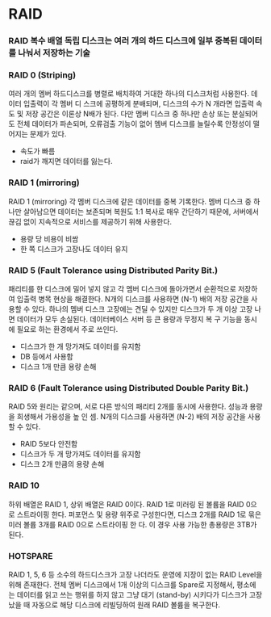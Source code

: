 # RAID

### RAID 복수 배열 독립 디스크는 여러 개의 하드 디스크에 일부 중복된 데이터를 나눠서 저장하는 기술

### RAID 0 (Striping)

여러 개의 멤버 하드디스크를 병렬로 배치하여 거대한 하나의 디스크처럼 사용한다. 데이터 입출력이 각 멤버 디 스크에 공평하게 분배되며, 디스크의 수가 N 개라면 입출력 속도 및 저장 공간은 이론상 N배가 된다. 다만 멤버 디스크 중 하나만 손상 또는 분실되어도 전체 데이터가 파손되며, 오류검출 기능이 없어 멤버 디스크를 늘릴수록 안정성이 떨어지는 문제가 있다.

- 속도가 빠름
- raid가 깨지면 데이터를 잃는다.

### RAID 1 (mirroring)
RAID 1 (mirroring) 각 멤버 디스크에 같은 데이터를 중복 기록한다. 멤버 디스크 중 하나만 살아남으면 데이터는 보존되며 복원도 1:1 복사로 매우 간단하기 때문에, 서버에서 끊김 없이 지속적으로 서비스를 제공하기 위해 사용한다.

- 용량 당 비용이 비쌈
- 한 쪽 디스크가 고장나도 데이터 유지

### RAID 5 (Fault Tolerance using Distributed Parity Bit.)
패리티를 한 디스크에 밀어 넣지 않고 각 멤버 디스크에 돌아가면서 순환적으로 저장하여 입출력 병목 현상을 해결한다. N개의 디스크를 사용하면 (N-1) 배의 저장 공간을 사용할 수 있다. 하나의 멤버 디스크 고장에는 견딜 수 있지만 디스크가 두 개 이상 고장 나면 데이터가 모두 손실된다. 데이터베이스 서버 등 큰 용량과 무정지 복 구 기능을 동시에 필요로 하는 환경에서 주로 쓰인다.

- 디스크가 한 개 망가져도 데이터를 유지함
- DB 등에서 사용함
- 디스크 1개 만큼 용량 손해

### RAID 6 (Fault Tolerance using Distributed Double Parity Bit.)

RAID 5와 원리는 같으며, 서로 다른 방식의 패리티 2개를 동시에 사용한다. 성능과 용량을 희생해서 가용성을 높 인 셈. N개의 디스크를 사용하면 (N-2) 배의 저장 공간을 사용할 수 있다.

- RAID 5보다 안전함
- 디스크가 두 개 망가져도 데이터를 유지함
- 디스크 2개 만큼의 용량 손해

### RAID 10

하위 배열은 RAID 1, 상위 배열은 RAID 0이다. RAID 1로 미러링 된 볼륨을 RAID 0으로 스트라이핑 한다. 퍼포먼스 및 용량 위주로 구성한다면, 디스크 2개를 RAID 1로 묶은 미러 볼륨 3개를 RAID 0으로 스트라이핑 한 다. 이 경우 사용 가능한 총용량은 3TB가 된다.

### HOTSPARE

RAID 1, 5, 6 등 소수의 하드디스크가 고장 나더라도 운영에 지장이 없는 RAID Level을 위해 존재한다. 전체 멤버 디스크에서 1개 이상의 디스크를 Spare로 지정해서, 평소에는 데이터를 읽고 쓰는 행위를 하지 않고 그냥 대기 (stand-by) 시키다가 디스크가 고장 났을 때 자동으로 해당 디스크에 리빌딩하여 원래 RAID 볼륨을 복구한다.